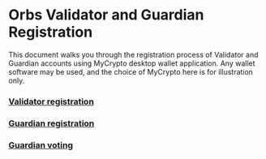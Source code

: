 # Orbs Validator and Guardian Registration

This document walks you through the registration process of Validator and Guardian accounts using MyCrypto desktop wallet application. 
Any wallet software may be used, and the choice of MyCrypto here is for illustration only.

### [Validator registration](./instructions/validator_registration.md)


### [Guardian registration](./instructions/guardian_registration.md)

<!--

### [Delegation of stake to guardian](./instructions/delegate.md)

-->

### [Guardian voting](./instructions/vote_out.md)


